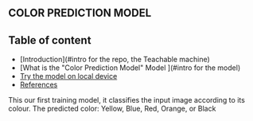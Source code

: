 ## COLOR PREDICTION MODEL
## Table of content
* [Introduction](#intro for the repo, the Teachable machine)
* [What is the "Color Prediction Model" Model ](#intro for the model)
* [Try the model on local device](#local_device_installation)
* [References](#references )

This our first training model, it classifies the input image according to its colour.
The predicted color:
Yellow, Blue, Red, Orange, or Black 
